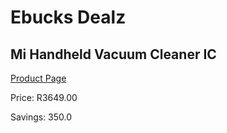 
# Ebucks Dealz
## Mi Handheld Vacuum Cleaner IC
[Product Page](https://www.ebucks.com/web/shop/productSelected.do?prodId=998587981&catId=844502363)

Price: R3649.00

Savings: 350.0


	
